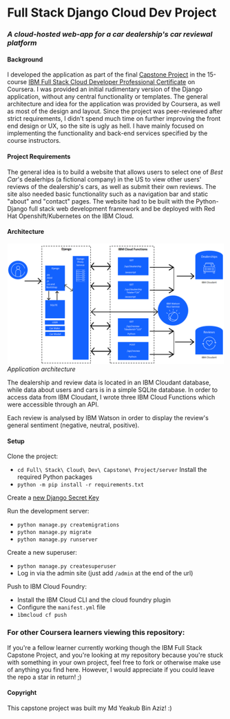 # Full Stack Django Cloud Dev Project
### _A cloud-hosted web-app for a car dealership's car reviewal platform_

#### Background
I developed the application as part of the final [Capstone Project](https://www.coursera.org/learn/ibm-cloud-native-full-stack-development-capstone?specialization=ibm-full-stack-cloud-developer) in the 15-course [IBM Full Stack Cloud Developer Professional Certificate](https://www.coursera.org/professional-certificates/ibm-full-stack-cloud-developer) on Coursera. I was provided an initial rudimentary version of the Django application, without 
any central functionality or templates. The general architecture and idea for the application was provided by Coursera, as well as most of the design and layout. 
Since the project was peer-reviewed after strict requirements, I didn't spend much time on further improving the front end design or UX, so the site is ugly as hell. I have mainly focused on implementing the functionality and back-end services specified by the course instructors. 

#### Project Requirements
The general idea is to build a website that allows users to select one of *Best Car*'s dealerhips (a fictional company) in the US to view other users' reviews of the dealership's cars, as well as submit their own reviews. The site also needed basic functionality such as a navigation bar and static "about" and "contact" pages. The website had to be built with the Python-Django full stack web development framework and be deployed with Red Hat Openshift/Kubernetes on the IBM Cloud.

#### Architecture
![Application architecture model](capstone-project-model.png)
_Application architecture_

The dealership and review data is located in an IBM Cloudant database, while data about users and cars is in a simple SQLite database. In order to access data from IBM Cloudant, I wrote three IBM Cloud Functions which were accessible through an API. 

Each review is analysed by IBM Watson in order to display the review's general sentiment (negative, neutral, positive). 

#### Setup 
Clone the project:
- ```cd Full\ Stack\ Cloud\ Dev\ Capstone\ Project/server```
Install the required Python packages
- ```python -m pip install -r requirements.txt```

Create a [new Django Secret Key](https://humberto.io/blog/tldr-generate-django-secret-key/) 

Run the development server: </br>
- ```python manage.py createmigrations```
- ```python manage.py migrate```
- ```python manage.py runserver```

Create a new superuser:
- ```python manage.py createsuperuser```
- Log in via the admin site (just add `/admin` at the end of the url)

Push to IBM Cloud Foundry:
- Install the IBM Cloud CLI and the cloud foundry plugin
- Configure the `manifest.yml` file
- `ìbmcloud cf push`


### For other Coursera learners viewing this repository:
If you're a fellow learner currently working though the IBM Full Stack Capstone Project, and you're looking at my repository because you're stuck with something in your own project, feel free to fork or otherwise make use of anything you find here. However, I would appreciate if you could leave the repo a star in return! ;)

#### Copyright
This capstone project was built my Md Yeakub Bin Aziz! :)
